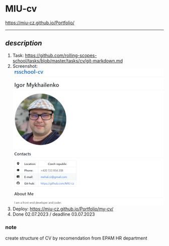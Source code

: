 # MIU-cv

<https://miu-cz.github.io/Portfolio/> 

---

## *description*

1. Task: <https://github.com/rolling-scopes-school/tasks/blob/master/tasks/cv/git-markdown.md>
2. Screenshot:
![screenshot](img/screenshot/Screenshot%202023-07-02%20171708.png)
3. Deploy: <https://miu-cz.github.io/Portfolio/my-cv/>
4. Done 02.07.2023 / deadline 03.07.2023

### note

create structure of CV by recomendation from EPAM HR department
